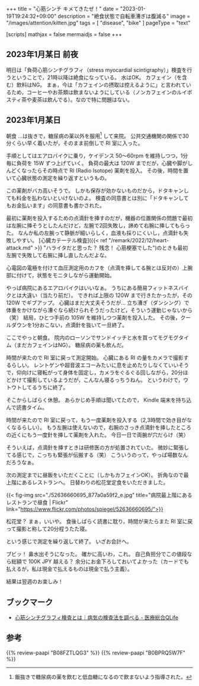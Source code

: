 +++
title = "心筋シンチ キメてきたぜ！"
date =  "2023-01-19T19:24:32+09:00"
description = "絶食状態で自転車漕ぎは腹減る"
image = "/images/attention/kitten.jpg"
tags = [ "disease", "bike" ]
pageType = "text"

[scripts]
  mathjax = false
  mermaidjs = false
+++

## 2023年1月某日 前夜

明日は「負荷心筋シンチグラフィ（stress myocardial scintigraphy）」検査を行うということで，21時以降は絶食になっている。
水はOK。
カフェイン（を含む）飲料はNG。
まぁ，今は「カフェインの摂取は控えるように」と言われているため，コーヒーやお茶類は飲まないようにしている（ノンカフェインのルイボスティ茶や麦茶は飲んでる）。なので特に問題はない。

## 2023年1月某日

朝食 ...は抜きで，糖尿病の薬以外を服用[^m1] して来院。
公共交通機関の関係で30分くらい早く着いたが，そのまま前倒しで RI 室に入った。

[^m1]: 飯抜きで糖尿病の薬を飲むと低血糖になるので飲まないよう指導された。

手順としてはエアロバイクに乗り，ケイデンス 50〜60rpm を維持しつつ，1分毎に負荷を 15W ずつ上げていく。
負荷の最大は 120W までだが，心臓や脚がしんどくなったらその時点で RI (Radio Isotope) 薬剤を投入。
その後，時間を置いて心臓状態の測定を繰り返すというもの。

この薬剤がバカ高いそうで。
しかも保存が効かないものだから，ドタキャンしても料金を払わないといけないのよ。
検査の同意書とは別に「ドタキャンしてもお金払います」の同意書も書かされた。

最初に薬剤を投入するための点滴針を挿すのだが，機器の位置関係の問題で最初は左腕に挿そうとしたんだけど，左腕で2回失敗し，諦めて右腕に挿してもらった。
なんか私の左腕って静脈が細いらしく，血液も採りにくいし，点滴針も失敗しやすい。
[心臓カテーテル検査]({{< ref "/remark/2022/12/heart-attack.md" >}} "ハライタだと思った？ 残念！ 心筋梗塞でした")のときも最初左腕で失敗して右腕に挿し直したんだよな。

心電図の電極を付けて血圧測定用のカフを（点滴を挿してる腕とは反対の）上腕部に付けて，状態をモニタしながら運動開始。

やっぱ病院にあるエアロバイクはいいなぁ。
うちにある簡易フィットネスバイクとは大違い（当たり前だ）。
できれば上限の 120W まで行きたかったが，その 120W でギブアップ。
心臓はまだ大丈夫そうだが... 立ち漕ぎ（ダンシング）で体重をかけながら漕ぐなら続けられそうだったけど，そういう運動じゃないから（笑） 結局，ひとつ手前の 105W を維持しつつ薬剤を投入した。
その後，クールダウンを1分おこない，点滴針を抜いて一旦終了。

ここでやっと朝食。
院内のローソンでサンドイッチと水を買ってモグモグタイム（まだカフェインはNG）。
糖尿病の薬も飲んだ。

時間が来たので RI 室に戻って測定開始。
心臓にある RI の量をカメラで撮影するらしい。
レントゲンや超音波エコーみたいに息を止めたりしなくていいそうで，仰向けに寝転がって身体を固定し，カメラをぐるぐる回しながら，20分ほどかけて撮影しているようだが，こんなん寝るっちうねん。
というわけで，ウトウトしてるうちに終了。

そこからしばらく休憩。
あらかじめ手順は聞いてたので， Kindle 端末を持ち込んで読書タイム。

時間が来たので RI 室に戻って，もう一度薬剤を投入する（2,3時間で効き目がなくなるらしい）。
もう左腕は使えないので，右腕のさっき点滴針を挿したところの近くにもう一度針を挿して薬剤を入れた。
今日一日で両腕が穴だらけ（笑）

そういえば，点滴針を挿すときは研修医の方が処置されていた。
微妙に緊張してる感じで，こっちも緊張が伝搬する（笑） こういうのって，やっぱ場数なんだろうなぁ。

次の測定までに昼飯をいただくことに（しかもカフェインOK）。
折角なので最上階にあるレストランへ。
日替わりの松花堂定食をいただきました。

{{< fig-img src="./52636660695_877a0a59f2_e.jpg" title="病院最上階にあるレストランで昼食 | Flickr" link="https://www.flickr.com/photos/spiegel/52636660695/">}}

松花堂？ まぁ，いいや。
食後しばらく読書に耽り，時間が来たらまた RI 室に戻って撮影と称して20分程うたた寝。

という感じで測定を繰り返して終了。
いざお会計へ。

ブビッ！ 鼻水出そうになった。
確かに高いわ，これ。
自己負担分でこの値段なら総額で 100K JPY 越える？ 余分にお金下ろしておいてよかった（カードでも払えるが，私は現金で払えるものは現金で払う主義）。

結果は翌週のお楽しみ！

## ブックマーク

- [心筋シンチグラフィ検査とは｜病気の検査法を調べる - 医療総合QLife](https://www.qlife.jp/dictionary/exam/item/i_01700/)

## 参考

{{% review-paapi "B08FZTLQG3" %}} <!-- フィットネスバイク -->
{{% review-paapi "B0BPRQ5W7F" %}} <!-- 異世界に転移したら山の中だった 10 -->
